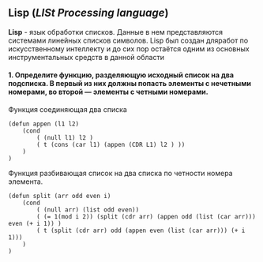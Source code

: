 
## __Lisp__ (_LISt Processing language_)
__Lisp__ - язык обработки списков. Данные в нем представляются системами линейных списков символов. Lisp был создан дляработ по искусственному интеллекту и до сих пор остаётся одним из основных инструментальных средств в данной области


#### 1. Определите функцию, разделяющую исходный список на два подсписка. В первый из них должны попасть элементы с нечетными номерами, во второй — элементы с четными номерами.

Функция соединяющая два списка
``` LISP
(defun appen (l1 l2)
    (cond
        ( (null l1) l2 )
        ( t (cons (car l1) (appen (CDR L1) l2 ) ))
    )
)
```

Функция разбивающая список на два списка по четности номера элемента.
``` LISP    
(defun split (arr odd even i)
    (cond
        ( (null arr) (list odd even))
        ( (= 1(mod i 2)) (split (cdr arr) (appen odd (list (car arr))) even (+ i 1)) )
        ( t (split (cdr arr) odd (appen even (list (car arr))) (+ i 1)))
    )
)
```